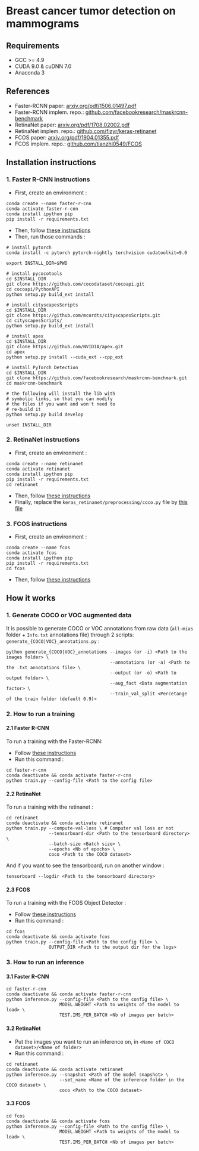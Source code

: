 # Breast cancer tumor detection on mammograms

## Requirements

- GCC >= 4.9
- CUDA 9.0 & cuDNN 7.0
- Anaconda 3

## References

- Faster-RCNN paper: [arxiv.org/pdf/1506.01497.pdf](https://arxiv.org/pdf/1506.01497.pdf)
- Faster-RCNN implem. repo.: [github.com/facebookresearch/maskrcnn-benchmark](https://github.com/facebookresearch/maskrcnn-benchmark)
- RetinaNet paper: [arxiv.org/pdf/1708.02002.pdf](https://arxiv.org/pdf/1708.02002.pdf)
- RetinaNet implem. repo.: [github.com/fizyr/keras-retinanet](https://github.com/fizyr/keras-retinanet)
- FCOS paper: [arxiv.org/pdf/1904.01355.pdf](https://arxiv.org/pdf/1904.01355.pdf)
- FCOS implem. repo.: [github.com/tianzhi0549/FCOS](https://github.com/tianzhi0549/FCOS)

## Installation instructions

### 1. Faster R-CNN instructions

- First, create an environment :

```
conda create --name faster-r-cnn
conda activate faster-r-cnn
conda install ipython pip
pip install -r requirements.txt
```

- Then, follow [these instructions](https://github.com/facebookresearch/maskrcnn-benchmark/blob/master/INSTALL.md)
- Then, run those commands :
```
# install pytorch
conda install -c pytorch pytorch-nightly torchvision cudatoolkit=9.0

export INSTALL_DIR=$PWD

# install pycocotools
cd $INSTALL_DIR
git clone https://github.com/cocodataset/cocoapi.git
cd cocoapi/PythonAPI
python setup.py build_ext install

# install cityscapesScripts
cd $INSTALL_DIR
git clone https://github.com/mcordts/cityscapesScripts.git
cd cityscapesScripts/
python setup.py build_ext install

# install apex
cd $INSTALL_DIR
git clone https://github.com/NVIDIA/apex.git
cd apex
python setup.py install --cuda_ext --cpp_ext

# install PyTorch Detection
cd $INSTALL_DIR
git clone https://github.com/facebookresearch/maskrcnn-benchmark.git
cd maskrcnn-benchmark

# the following will install the lib with
# symbolic links, so that you can modify
# the files if you want and won't need to
# re-build it
python setup.py build develop

unset INSTALL_DIR
```

### 2. RetinaNet instructions

- First, create an environment :

```
conda create --name retinanet
conda activate retinanet
conda install ipython pip
pip install -r requirements.txt
cd retinanet
```

- Then, follow [these instructions](https://github.com/fizyr/keras-retinanet#installation)
- Finally, replace the `keras_retinanet/preprocessing/coco.py` file by [this file](https://github.com/delmalih/mias-mammography-obj-detection/blob/master/retinanet/coco.py)

### 3. FCOS instructions

- First, create an environment :

```
conda create --name fcos
conda activate fcos
conda install ipython pip
pip install -r requirements.txt
cd fcos
```

- Then, follow [these instructions](https://github.com/tianzhi0549/FCOS#installation)

## How it works

### 1. Generate COCO or VOC augmented data

It is possible to generate COCO or VOC annotations from raw data (`all-mias` folder + `Info.txt` annotations file) through 2 scripts: `generate_{COCO|VOC}_annotations.py` :

```
python generate_{COCO|VOC}_annotations --images (or -i) <Path to the images folder> \
                                       --annotations (or -a) <Path to the .txt annotations file> \
                                       --output (or -o) <Path to output folder> \
                                       --aug_fact <Data augmentation factor> \
                                       --train_val_split <Percetange of the train folder (default 0.9)>
```

### 2. How to run a training

#### 2.1 Faster R-CNN

To run a training with the Faster-RCNN:

- Follow [these instructions](https://github.com/facebookresearch/maskrcnn-benchmark#adding-your-own-dataset)
- Run this command :

```
cd faster-r-cnn
conda deactivate && conda activate faster-r-cnn
python train.py --config-file <Path to the config file>
```

#### 2.2 RetinaNet

To run a training with the retinanet :

```
cd retinanet
conda deactivate && conda activate retinanet
python train.py --compute-val-loss \ # Computer val loss or not
                --tensorboard-dir <Path to the tensorboard directory> \
                --batch-size <Batch size> \
                --epochs <Nb of epochs> \
                coco <Path to the COCO dataset>
```

And if you want to see the tensorboard, run on another window :

```
tensorboard --logdir <Path to the tensorboard directory>
```

#### 2.3 FCOS

To run a training with the FCOS Object Detector :

- Follow [these instructions](https://github.com/tianzhi0549/FCOS/issues/54#issuecomment-497558687)
- Run this command :

```
cd fcos
conda deactivate && conda activate fcos
python train.py --config-file <Path to the config file> \
                OUTPUT_DIR <Path to the output dir for the logs>
```

### 3. How to run an inference

#### 3.1 Faster R-CNN

```
cd faster-r-cnn
conda deactivate && conda activate faster-r-cnn
python inference.py --config-file <Path to the config file> \
                    MODEL.WEIGHT <Path to weights of the model to load> \
                    TEST.IMS_PER_BATCH <Nb of images per batch>
```


#### 3.2 RetinaNet

- Put the images you want to run an inference on, in `<Name of COCO dataset>/<Name of folder>`
- Run this command :

```
cd retinanet
conda deactivate && conda activate retinanet
python inference.py --snapshot <Path of the model snapshot> \
                    --set_name <Name of the inference folder in the COCO dataset> \
                    coco <Path to the COCO dataset>
```

#### 3.3 FCOS

```
cd fcos
conda deactivate && conda activate fcos
python inference.py --config-file <Path to the config file> \
                    MODEL.WEIGHT <Path to weights of the model to load> \
                    TEST.IMS_PER_BATCH <Nb of images per batch>
```
